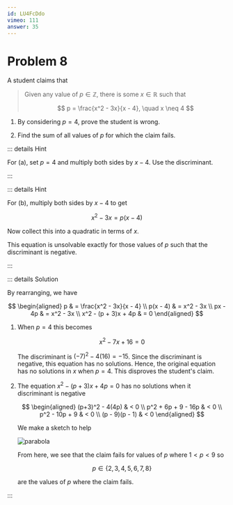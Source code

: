 ```yaml
---
id: LU4FcDdo
vimeo: 111
answer: 35
---
```


# Problem 8 <Badge text="Proof" />

A student claims that

> Given any value of $p \in \mathbb{Z}$, there is some $x \in \mathbb{R}$ such
> that
>
> $$
> p = \frac{x^2 - 3x}{x - 4}, \quad x \neq 4
> $$

1.  By considering $p = 4$, prove the student is wrong.

1.  Find the sum of all values of $p$ for which the claim fails.

<AnswerInput :answer="$frontmatter.answer" />

::: details Hint

For (a), set $p = 4$ and multiply both sides by $x-4$. Use the discriminant.

:::

::: details Hint

For (b), multiply both sides by $x-4$ to get

$$
x^2 - 3x = p(x-4)
$$

Now collect this into a quadratic in terms of $x$.

This equation is unsolvable exactly for those values of $p$ such that the
discriminant is negative.

:::

::: details Solution

By rearranging, we have

$$
\begin{aligned}
p & = \frac{x^2 - 3x}{x - 4} \\
p(x - 4) & = x^2 - 3x \\
px - 4p & = x^2 - 3x \\
x^2 - (p + 3)x + 4p & = 0
\end{aligned}
$$

1. When $p = 4$ this becomes

   $$
   x^2 - 7x + 16 = 0
   $$

   The discriminant is $(-7)^2 - 4(16) = -15$. Since the discriminant is
   negative, this equation has no solutions. Hence, the original equation has no
   solutions in $x$ when $p = 4$. This disproves the student's claim.

1. The equation $x^2 - (p + 3)x + 4p = 0$ has no solutions when it discriminant
   is negative

   $$
   \begin{aligned}
   (p+3)^2 - 4(4p) & < 0 \\
   p^2 + 6p + 9 - 16p & < 0 \\
   p^2 - 10p + 9 & < 0 \\
   (p - 9)(p - 1) & < 0
   \end{aligned}
   $$

   We make a sketch to help

   ![parabola](/img/learn/quadratic-inequalities-09.svg)

   From here, we see that the claim fails for values of $p$ where $1 < p < 9$ so

   $$
   p \in \{ 2, \, 3, \, 4, \, 5, \, 6, \, 7, \, 8 \}
   $$

   are the values of $p$ where the claim fails.

:::
